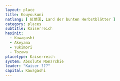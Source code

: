 ```yaml
---
layout: place
title: Kouyoukuni
natlang: [ 紅葉国, Land der bunten Herbstblätter ]
category: places
subtitle: Kaiserreich
hasinit:
  - Kawagashi
  - Akeyama
  - Yukimori
  - Tozawa
placetype: Kaiserreich
system: Absolute Monarchie
leader: "Kaiser ???" 
capital: Kawagashi
---
```


